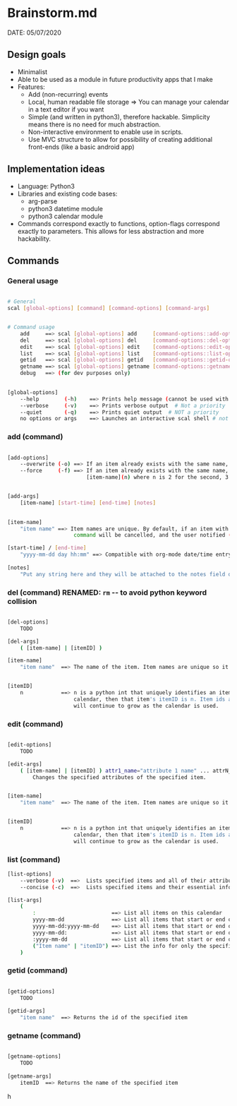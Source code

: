 # Brainstorm.md
DATE: 05/07/2020


## Design goals

* Minimalist
* Able to be used as a module in future productivity apps that I make
* Features:
    * Add (non-recurring) events
    * Local, human readable file storage => You can manage your calendar in a text editor if you want
    * Simple (and written in python3), therefore hackable. Simplicity means there is no need for much abstraction.
    * Non-interactive environment to enable use in scripts.
    * Use MVC structure to allow for possibility of creating additional front-ends (like a basic android app)

## Implementation ideas

* Language: Python3
* Libraries and existing code bases:
     * arg-parse
     * python3 datetime module
     * python3 calendar module
* Commands correspond exactly to functions, option-flags correspond exactly to parameters. This allows for less abstraction and more hackability.
     


## Commands


### General usage

```sh

# General
scal [global-options] [command] [command-options] [command-args]


# Command usage
    add     ==> scal [global-options] add     [command-options::add-options]     [command-args::add-args]
    del     ==> scal [global-options] del     [command-options::del-options]     [command-args::del-args]
    edit    ==> scal [global-options] edit    [command-options::edit-options]    [command-args::edit-args]
    list    ==> scal [global-options] list    [command-options::list-options]    [command-args::list-args]
    getid   ==> scal [global-options] getid   [command-options::getid-options]   [command-args::getid-args]
    getname ==> scal [global-options] getname [command-options::getname-options] [command-args::getname-args]
    debug   ==> (for dev purposes only)
    

[global-options]
    --help        (-h)    ==> Prints help message (cannot be used with command)
    --verbose     (-v)    ==> Prints verbose output  # Not a priority
    --quiet       (-q)    ==> Prints quiet output  # NOT a priority
    no options or args    ==> Launches an interactive scal shell # not a priority
```

### add (command)

```sh

[add-options]
    --overwrite (-o) ==> If an item already exists with the same name, it will be deleted and overwritten with this entry
    --force     (-f) ==> If an item already exists with the same name, another item will be created with the name 
                         [item-name](n) where n is 2 for the second, 3 for the third, etc.


[add-args]
    [item-name] [start-time] [end-time] [notes]
    

[item-name]
    "item name" ==> Item names are unique. By default, if an item with the current name already exists, the 
                     command will be cancelled, and the user notified (unless another option is given)

[start-time] / [end-time]
    "yyyy-mm-dd day hh:mm" ==> Compatible with org-mode date/time entry
    
[notes]
    "Put any string here and they will be attached to the notes field of the item"

```


### del (command) RENAMED: `rm` -- to avoid python keyword collision

```sh

[del-options]
    TODO

[del-args]
    ( [item-name] | [itemID] )

[item-name]
    "item name"  ==> The name of the item. Item names are unique so it is unambiguous which to delete)


[itemID]
    n            ==> n is a python int that uniquely identifies an item. If the nth item is created in the 
                     calendar, then that item's itemID is n. Item ids are never recalculated, so item id's 
                     will continue to grow as the calendar is used.
```

### edit (command)

```sh

[edit-options]
    TODO

[edit-args]
    ( [item-name] | [itemID] ) attr1_name="attribute 1 name" ... attrN_name="attribute N name"  ==>
        Changes the specified attributes of the specified item.


[item-name]
    "item name"  ==> The name of the item. Item names are unique so it is unambiguous which to delete)


[itemID]
    n            ==> n is a python int that uniquely identifies an item. If the nth item is created in the 
                     calendar, then that item's itemID is n. Item ids are never recalculated, so item id's 
                     will continue to grow as the calendar is used.
```

### list (command)


```sh
[list-options]
    --verbose (-v)  ==>  Lists specified items and all of their attributes in an easy to read manner (default is verbose)
    --concise (-c)  ==>  Lists specified items and their essential info (Name, itemID, start-time, end-time) in a concise manner, one item per line)

[list-args]
    (
        :                        ==> List all items on this calendar
        yyyy-mm-dd               ==> List all items that start or end on this day
        yyyy-mm-dd:yyyy-mm-dd    ==> List all items that start or end on this interval
        yyyy-mm-dd:              ==> List all items that start or end on or after this day
        :yyyy-mm-dd              ==> List all items that start or end on or before this day
        ("Item name" | "itemID") ==> List the info for only the specified item
    )
```


### getid (command)

```sh

[getid-options] 
    TODO
    
[getid-args]
    "item name"  ==> Returns the id of the specified item


```


### getname (command)


```sh

[getname-options] 
    TODO
    
[getname-args]
    itemID  ==> Returns the name of the specified item


```



h
